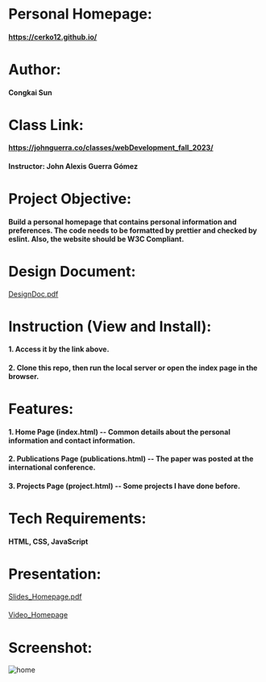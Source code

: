 # Personal Homepage:
#### https://cerko12.github.io/

# Author: 
#### Congkai Sun

# Class Link: 
#### https://johnguerra.co/classes/webDevelopment_fall_2023/
#### Instructor: John Alexis Guerra Gómez

# Project Objective: 
#### Build a personal homepage that contains personal information and preferences. The code needs to be formatted by prettier and checked by eslint. Also, the website should be W3C Compliant.

# Design Document:
[DesignDoc.pdf](https://github.com/CERKO12/CERKO12.github.io/files/12667368/DesignDoc.pdf)

# Instruction (View and Install): 
#### 1. Access it by the link above.
#### 2. Clone this repo, then run the local server or open the index page in the browser.

# Features:
#### 1. Home Page (index.html) -- Common details about the personal information and contact information.
#### 2. Publications Page (publications.html) -- The paper was posted at the international conference.
#### 3. Projects Page (project.html) -- Some projects I have done before.

# Tech Requirements:
#### HTML, CSS, JavaScript

# Presentation:
[Slides_Homepage.pdf](https://github.com/CERKO12/CERKO12.github.io/files/12668322/Slides_Homepage.pdf)
####
[Video_Homepage](https://github.com/CERKO12/CERKO12.github.io/assets/117726096/8b104182-1e8a-4c06-8ef3-437432568313)

# Screenshot: 
![home](https://github.com/CERKO12/CERKO12.github.io/assets/117726096/c6274c16-3b64-453f-afae-5c64873fd4d9)
